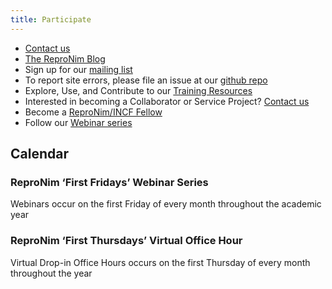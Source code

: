 ```yaml
---
title: Participate
---
```


- [Contact us](mailto:info@repronim.org)
- [The ReproNim Blog](https://repronim.wordpress.com/)
- Sign up for our [mailing list](https://www.nitrc.org/mailman/listinfo/repronim-announcement)
- To report site errors, please file an issue at our [github repo](https://github.com/ReproNim/repronim.org)
- Explore, Use, and Contribute to our [Training Resources](/resources/fake-training/)
- Interested in becoming a Collaborator or Service Project? [Contact us](mailto:info@repronim.org)
- Become a [ReproNim/INCF Fellow](/fellowship/)
- Follow our [Webinar series](/about/webinars/)

## Calendar

### ReproNim ‘First Fridays’ Webinar Series

Webinars occur on the first Friday of every month throughout the academic year

### ReproNim ‘First Thursdays’ Virtual Office Hour

Virtual Drop-in Office Hours occurs on the first Thursday of every month throughout the year
